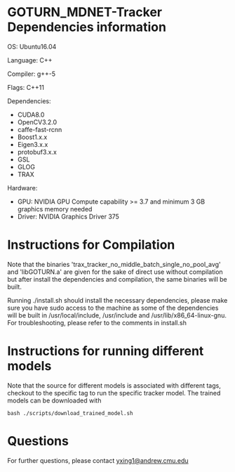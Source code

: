 GOTURN_MDNET-Tracker Dependencies information
======================
OS: Ubuntu16.04

Language: C++

Compiler: g++-5

Flags: C++11

Dependencies:
- CUDA8.0
- OpenCV3.2.0
- caffe-fast-rcnn
- Boost1.x.x
- Eigen3.x.x
- protobuf3.x.x
- GSL
- GLOG
- TRAX

Hardware:
- GPU: NVIDIA GPU Compute capability >= 3.7 and minimum 3 GB graphics memory needed
- Driver: NVIDIA Graphics Driver 375

Instructions for Compilation
======================
Note that the binaries 'trax_tracker_no_middle_batch_single_no_pool_avg' and 'libGOTURN.a' are given for the sake of direct use without compilation but after install the dependencies and compilation, the same binaries will be built.

Running ./install.sh should install the necessary dependencies, please make sure you have sudo access to the machine as some of the dependencies will be built in /usr/local/include, /usr/include and /usr/lib/x86_64-linux-gnu.
For troubleshooting, please refer to the comments in install.sh

Instructions for running different models
======================
Note that the source for different models is associated with different tags, checkout to the specific tag to run the specific tracker model. The trained models can be downloaded with
```
bash ./scripts/download_trained_model.sh
```


Questions
======================
For further questions, please contact <yxing1@andrew.cmu.edu>
